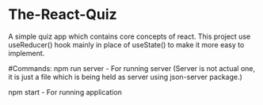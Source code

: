 # The-React-Quiz
A simple quiz app which contains core concepts of react. This project use useReducer() hook mainly in place of useState() to make it more easy to implement.

#Commands:
npm run server - For running server (Server is not actual one, it is just a file which is being held as server using json-server package.)

npm start  - For running application
